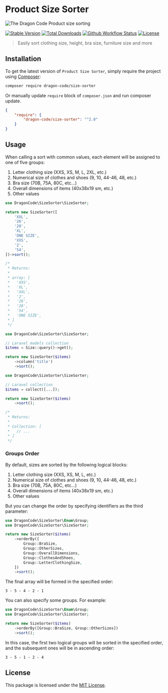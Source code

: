 # Product Size Sorter

![The Dragon Code Product size sorting](https://preview.dragon-code.pro/TheDragonCode/Product%20size%20sorting.svg?brand=php)

[![Stable Version][badge_stable]][link_packagist]
[![Total Downloads][badge_downloads]][link_packagist]
[![Github Workflow Status][badge_build]][link_build]
[![License][badge_license]][link_license]

> Easily sort clothing size, height, bra size, furniture size and more

## Installation

To get the latest version of `Product Size Sorter`, simply require the project
using [Composer](https://getcomposer.org):

```bash
composer require dragon-code/size-sorter
```

Or manually update `require` block of `composer.json` and run composer update.

```json
{
    "require": {
        "dragon-code/size-sorter": "^2.0"
    }
}
```

## Usage

When calling a sort with common values, each element will be assigned to one of five groups:

1. Letter clothing size (XXS, XS, M, L, 2XL, etc.)
2. Numerical size of clothes and shoes (9, 10, 44-46, 48, etc.)
3. Bra size (70B, 75A, 80C, etc...)
4. Overall dimensions of items (40x38x19 sm, etc.)
5. Other values

```php
use DragonCode\SizeSorter\SizeSorter;

return new SizeSorter([
    'XXL',
    '26',
    '28',
    'XL',
    'ONE SIZE',
    'XXS',
    '2',
    '54',
])->sort();

/*
 * Returns:
 * 
 * array: [
 *   'XXS',
 *   'XL',
 *   'XXL',
 *   '2',
 *   '26',
 *   '28',
 *   '54',
 *   'ONE SIZE',
 * ]
 */
```

```php
use DragonCode\SizeSorter\SizeSorter;

// Laravel models collection
$items = Size::query()->get();

return new SizeSorter($items)
    ->column('title')
    ->sort();
```

```php
use DragonCode\SizeSorter\SizeSorter;

// Laravel collection
$items = collect([...]);

return new SizeSorter($items)
    ->sort();

/*
 * Returns:
 * 
 * Collection: [
 *   // ...
 * ]
 */
```

### Groups Order

By default, sizes are sorted by the following logical blocks:

1. Letter clothing size (XXS, XS, M, L, etc.)
2. Numerical size of clothes and shoes (9, 10, 44-46, 48, etc.)
3. Bra size (70B, 75A, 80C, etc...)
4. Overall dimensions of items (40x38x19 sm, etc.)
5. Other values

But you can change the order by specifying identifiers as the third parameter:

```php
use DragonCode\SizeSorter\Enum\Group;
use DragonCode\SizeSorter\SizeSorter;

return new SizeSorter($items)
    ->orderBy([
        Group::BraSize,
        Group::OtherSizes,
        Group::OverallDimensions,
        Group::ClothesAndShoes,
        Group::LetterClothingSize,
    ])
    ->sort();
```

The final array will be formed in the specified order:

```
3 - 5 - 4 - 2 - 1
```

You can also specify some groups. For example:

```php
use DragonCode\SizeSorter\Enum\Group;
use DragonCode\SizeSorter\SizeSorter;

return new SizeSorter($items)
    ->orderBy([Group::BraSize, Group::OtherSizes])
    ->sort();
```

In this case, the first two logical groups will be sorted in the specified order, and the subsequent ones will be in
ascending order:

```
3 - 5 - 1 - 2 - 4
```

## License

This package is licensed under the [MIT License](LICENSE).


[badge_build]:          https://img.shields.io/github/actions/workflow/status/TheDragonCode/size-sorter/tests.yml?style=flat-square

[badge_downloads]:      https://img.shields.io/packagist/dt/dragon-code/size-sorter.svg?style=flat-square

[badge_license]:        https://img.shields.io/packagist/l/dragon-code/size-sorter.svg?style=flat-square

[badge_stable]:         https://img.shields.io/github/v/release/TheDragonCode/size-sorter?label=stable&style=flat-square

[link_build]:           https://github.com/TheDragonCode/size-sorter/actions

[link_license]:         LICENSE

[link_packagist]:       https://packagist.org/packages/dragon-code/size-sorter
